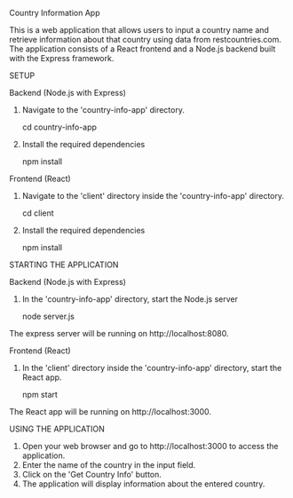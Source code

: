 Country Information App

This is a web application that allows users to input a country name and retrieve information about that country using data from restcountries.com. The application consists of a React frontend and a Node.js backend built with the Express framework.

SETUP

Backend (Node.js with Express)

1. Navigate to the 'country-info-app' directory.

    cd country-info-app

2. Install the required dependencies

    npm install

Frontend (React)

1. Navigate to the 'client' directory inside the 'country-info-app' directory.

    cd client

2. Install the required dependencies

    npm install

STARTING THE APPLICATION

Backend (Node.js with Express)

1. In the 'country-info-app' directory, start the Node.js server 

    node server.js

The express server will be running on http://localhost:8080.

Frontend (React)

1. In the 'client' directory inside the 'country-info-app' directory, start the React app.

    npm start

The React app will be running on http://localhost:3000.

USING THE APPLICATION

1. Open your web browser and go to http://localhost:3000 to access the application.
2. Enter the name of the country in the input field.
3. Click on the 'Get Country Info' button.
4. The application will display information about the entered country.

